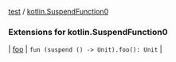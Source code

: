 [test](../index.md) / [kotlin.SuspendFunction0](./index.md)

### Extensions for kotlin.SuspendFunction0

| [foo](foo.md) | `fun (suspend () -> Unit).foo(): Unit` |

